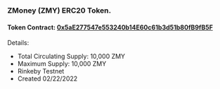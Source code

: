 ### ZMoney (ZMY) ERC20 Token.


#### Token Contract: [0x5aE277547e553240b14E60c61b3d51b80fB9fB5F](https://rinkeby.etherscan.io/address/0x5aE277547e553240b14E60c61b3d51b80fB9fB5F)


Details:
- Total Circulating Supply: 10,000 ZMY
- Maximum Supply: 10,000 ZMY
- Rinkeby Testnet 
- Created 02/22/2022
